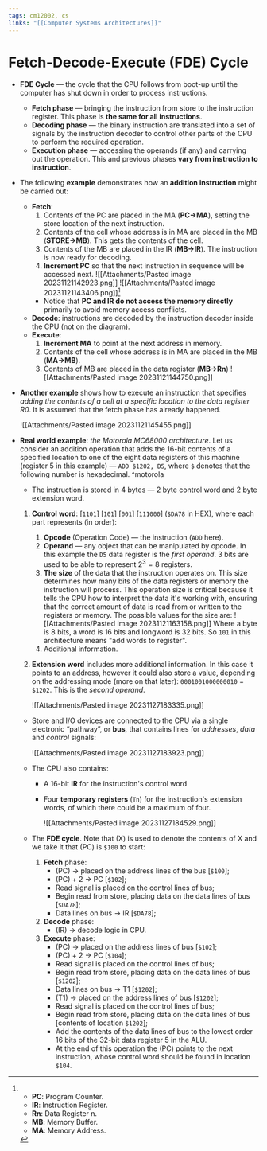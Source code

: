 ```yaml
---
tags: cm12002, cs
links: "[[Computer Systems Architectures]]"
---
```

# Fetch-Decode-Execute (FDE) Cycle

- **FDE Cycle** — the cycle that the CPU follows from boot-up until the computer has shut down in order to process instructions. 
    - **Fetch phase** — bringing the instruction from store to the instruction register. This phase is **the same for all instructions**.
    - **Decoding phase** — the binary instruction are translated into a set of signals by the instruction decoder to control other parts of the CPU to perform the required operation.
    - **Execution phase** — accessing the operands (if any) and carrying out the operation. This and previous phases **vary from instruction to instruction**.

- The following **example** demonstrates how an **addition instruction** might be carried out:
    - **Fetch**:
        1. Contents of the PC are placed in the MA (**PC→MA**), setting the store location of the next instruction.
        2. Contents of the cell whose address is in MA are placed in the MB (**STORE→MB**). This gets the contents of the cell.
        3. Contents of the MB are placed in the IR (**MB→IR**). The instruction is now ready for decoding.
        4. **Increment PC** so that the next instruction in sequence will be accessed next.
        ![[Attachments/Pasted image 20231121142923.png]]
        ![[Attachments/Pasted image 20231121143406.png]][^legend]
        - Notice that **PC and IR do not access the memory directly** primarily to avoid memory access conflicts. 
    - **Decode**: instructions are decoded by the instruction decoder inside the CPU (not on the diagram).
    - **Execute**:
        1. **Increment MA** to point at the next address in memory.
        2. Contents of the cell whose address is in MA are placed in the MB (**MA→MB**).
        3. Contents of MB are placed in the data register (**MB→Rn**)
        ![[Attachments/Pasted image 20231121144750.png]]

- **Another example** shows how to execute an instruction that specifies *adding the contents of a cell at a specific location to the data register R0*. It is assumed that the fetch phase has already happened.

    ![[Attachments/Pasted image 20231121145455.png]]

- **Real world example**: *the Motorola MC68000 architecture*. Let us consider an addition operation that adds the 16-bit contents of a specified location to one of the eight data registers of this machine (register 5 in this example) — `ADD $1202, D5`, where `$` denotes that the following number is hexadecimal. ^motorola
    - The instruction is stored in 4 bytes — 2 byte control word and 2 byte extension word.
    1. **Control word**: [`1101`] [`101`] [`001`] [`111000`] (`$DA78` in HEX), where each part represents (in order):
        1. **Opcode** (Operation Code) — the instruction (`ADD` here). 
        2. **Operand** — any object that can be manipulated by opcode. In this example the `D5` data register is the *first operand*. 3 bits are used to be able to represent $2^3 = 8$ registers.
        3. **The size** of the data that the instruction operates on. This size determines how many bits of the data registers or memory the instruction will process. This operation size is critical because it tells the CPU how to interpret the data it's working with, ensuring that the correct amount of data is read from or written to the registers or memory. The possible values for the size are:
        ![[Attachments/Pasted image 20231121163158.png]]
        Where a byte is 8 bits, a word is 16 bits and longword is 32 bits. So `101` in this architecture means "add words to register".
        4. Additional information.
    2. **Extension word** includes more additional information. In this case it points to an address, however it could also store a value, depending on the addressing mode (more on that later): `0001001000000010` = `$1202`. This is the *second operand*.

        ![[Attachments/Pasted image 20231127183335.png]]
    - Store and I/O devices are connected to the CPU via a single electronic “pathway”, or **bus**, that contains lines for *addresses*, *data* and *control* signals:

        ![[Attachments/Pasted image 20231127183923.png]]

    - The CPU also contains:
        - A 16-bit **IR** for the instruction's control word
        - Four **temporary registers** (`Tn`) for the instruction's extension words, of which there could be a maximum of four.

            ![[Attachments/Pasted image 20231127184529.png]]

    - The **FDE cycle**. Note that (X) is used to denote the contents of X and we take it that (PC) is `$100` to start:
        1. **Fetch** phase:
            - (PC) → placed on the address lines of the bus [`$100`];
            - (PC) + 2 → PC [`$102`];
            - Read signal is placed on the control lines of bus;
            - Begin read from store, placing data on the data lines of bus [`$DA78`];
            - Data lines on bus → IR [`$DA78`];
        2. **Decode** phase:
            - (IR) → decode logic in CPU.
        3. **Execute** phase:
            - (PC) → placed on the address lines of bus [`$102`];
            - (PC) + 2 → PC [`$104`];
            - Read signal is placed on the control lines of bus;
            - Begin read from store, placing data on the data lines of bus [`$1202`];
            - Data lines on bus → T1 [`$1202`];
            - (T1) → placed on the address lines of bus [`$1202`];
            - Read signal is placed on the control lines of bus;
            - Begin read from store, placing data on the data lines of bus [contents of location `$1202`];
            - Add the contents of the data lines of bus to the lowest order 16 bits of the 32-bit data register 5 in the ALU.
            - At the end of this operation the (PC) points to the next instruction, whose control word should be found in location `$104`.


[^legend]:
    - **PC**: Program Counter.
    - **IR**: Instruction Register.
    - **Rn**: Data Register n.
    - **MB**: Memory Buffer.
    - **MA**: Memory Address.

